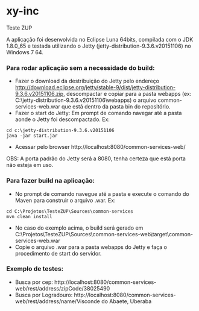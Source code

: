 # xy-inc
Teste ZUP

A aplicação foi desenvolvida no Eclipse Luna 64bits, compilada com o JDK 1.8.0_65 e testada utilizando o Jetty (jetty-distribution-9.3.6.v20151106) no Windows 7 64.

### Para rodar aplicação sem a necessidade do build:

* Fazer o download da destribuição do Jetty pelo endereço http://download.eclipse.org/jetty/stable-9/dist/jetty-distribution-9.3.6.v20151106.zip, descompactar e copiar para a pasta webapps (ex: C:\jetty-distribution-9.3.6.v20151106\webapps) o arquivo common-services-web.war que está dentro da pasta bin do repositório.
* Fazer o start do Jetty: Em prompt de comando navegar até a pasta aonde o Jetty foi descompactado. Ex:
```
cd c:\jetty-distribution-9.3.6.v20151106
java -jar start.jar
```
* Acessar pelo browser http://localhost:8080/common-services-web/

OBS: A porta padrão do Jetty será a 8080, tenha certeza que está porta não esteja em uso.

### Para fazer build na aplicação:
* No prompt de comando navegue até a pasta e execute o comando do Maven para construir o arquivo .war. Ex:
```
cd C:\Projetos\TesteZUP\Sources\common-services
mvn clean install
```
* No caso do exemplo acima, o build será gerado em C:\Projetos\TesteZUP\Sources\common-services-web\target\common-services-web.war
* Copie o arquivo .war para a pasta webapps do Jetty e faça o procedimento de start do servidor.


### Exemplo de testes:

* Busca por cep: http://localhost:8080/common-services-web/rest/address/zipCode/38025490
* Busca por Logradouro: http://localhost:8080/common-services-web/rest/address/name/Visconde do Abaete, Uberaba 
